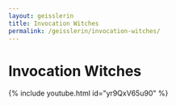 ```yaml
---
layout: geisslerin
title: Invocation Witches
permalink: /geisslerin/invocation-witches/
---
```

# Invocation Witches
{% include youtube.html id="yr9QxV65u90" %}